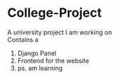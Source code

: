 # College-Project
A university project I am working on <br />
Contains a <br />
1. Django Panel <br />
2. Frontend for the website
3. ps. am learning
